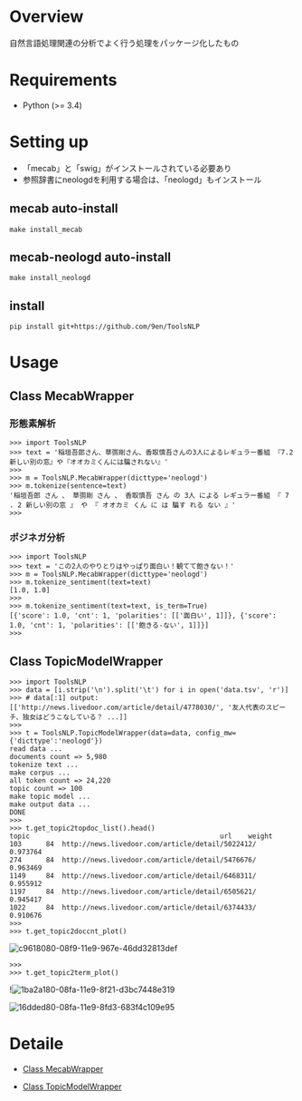 # Overview
自然言語処理関連の分析でよく行う処理をパッケージ化したもの

# Requirements

* Python (>= 3.4)

# Setting up
* 「mecab」と「swig」がインストールされている必要あり
* 参照辞書にneologdを利用する場合は、「neologd」もインストール

## mecab auto-install
```
make install_mecab
```

## mecab-neologd auto-install
```
make install_neologd
```

## install
```
pip install git+https://github.com/9en/ToolsNLP
```

# Usage
## Class MecabWrapper
### 形態素解析
```
>>> import ToolsNLP
>>> text = '稲垣吾郎さん、草彅剛さん、香取慎吾さんの3人によるレギュラー番組 『7.2 新しい別の窓』や『オオカミくんには騙されない』'
>>>
>>> m = ToolsNLP.MecabWrapper(dicttype='neologd')
>>> m.tokenize(sentence=text)
'稲垣吾郎 さん 、 草彅剛 さん 、 香取慎吾 さん の 3人 による レギュラー番組 『 7 . 2 新しい別の窓 』 や 『 オオカミ くん に は 騙す れる ない 』'
>>>
```

### ポジネガ分析
```
>>> import ToolsNLP
>>> text = 'この2人のやりとりはやっぱり面白い！観てて飽きない！'
>>> m = ToolsNLP.MecabWrapper(dicttype='neologd')
>>> m.tokenize_sentiment(text=text)
[1.0, 1.0]
>>>
>>> m.tokenize_sentiment(text=text, is_term=True)
[{'score': 1.0, 'cnt': 1, 'polarities': [['面白い', 1]]}, {'score': 1.0, 'cnt': 1, 'polarities': [['飽きる-ない', 1]]}]
>>>
```


## Class TopicModelWrapper
```
>>> import ToolsNLP
>>> data = [i.strip('\n').split('\t') for i in open('data.tsv', 'r')]
>>> # data[:1] output:[['http://news.livedoor.com/article/detail/4778030/', '友人代表のスピーチ、独女はどうこなしている？ ...]]
>>> 
>>> t = ToolsNLP.TopicModelWrapper(data=data, config_mw={'dicttype':'neologd'})
read data ...
documents count => 5,980
tokenize text ...
make corpus ...
all token count => 24,220
topic count => 100
make topic model ...
make output data ...
DONE
>>> 
>>> t.get_topic2topdoc_list().head()
topic                                               url    weight
103      84  http://news.livedoor.com/article/detail/5022412/  0.973764
274      84  http://news.livedoor.com/article/detail/5476676/  0.963469
1149     84  http://news.livedoor.com/article/detail/6468311/  0.955912
1197     84  http://news.livedoor.com/article/detail/6505621/  0.945417
1022     84  http://news.livedoor.com/article/detail/6374433/  0.910676
>>> 
>>> t.get_topic2doccnt_plot()
```

![c9618080-08f9-11e9-967e-46dd32813def](https://user-images.githubusercontent.com/23630426/54873575-2d71e300-4e1c-11e9-90d5-d9407bdc2041.png)

```
>>> 
>>> t.get_topic2term_plot()
```

!![1ba2a180-08fa-11e9-8f21-d3bc7448e319](https://user-images.githubusercontent.com/23630426/54873577-319e0080-4e1c-11e9-93be-5579de1abcaf.png)

![16dded80-08fa-11e9-8fd3-683f4c109e95](https://user-images.githubusercontent.com/23630426/54873580-3793e180-4e1c-11e9-8232-261f5df73888.png)


# Detaile
* [Class MecabWrapper](https://github.com/9en/ToolsNLP/wiki/Class-MecabWrapper)

* [Class TopicModelWrapper](https://github.com/9en/ToolsNLP/wiki/Class-TopicModelWrapper)
